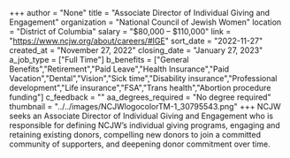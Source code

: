 +++
author = "None"
title = "Associate Director of Individual Giving and Engagement"
organization = "National Council of Jewish Women"
location = "District of Columbia"
salary = "$80,000 – $110,000"
link = "https://www.ncjw.org/about/careers/#IGE"
sort_date = "2022-11-27"
created_at = "November 27, 2022"
closing_date = "January 27, 2023"
a_job_type = ["Full Time"]
b_benefits = ["General Benefits","Retirement","Paid Leave","Health Insurance","Paid Vacation","Dental","Vision","Sick time","Disability insurance","Professional development","Life insurance","FSA","Trans health","Abortion procedure funding"]
c_feedback = ""
aa_degrees_required = "No degree required"
thumbnail = "../../images/NCJWlogocolorTM-1_30795543.png"
+++
NCJW seeks an Associate Director of Individual Giving and Engagement who is responsible for defining NCJW’s individual giving programs, engaging and retaining existing donors, compelling new donors to join a committed community of supporters, and deepening donor commitment over time.
